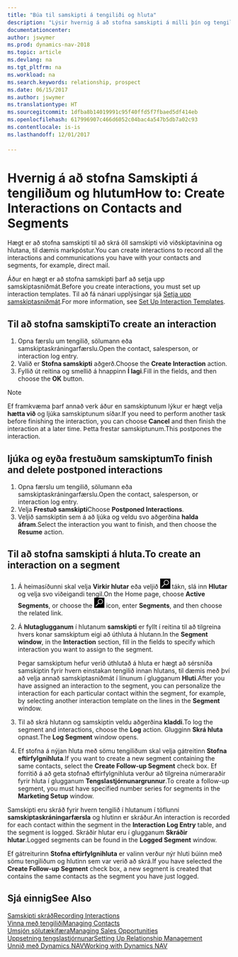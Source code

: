 ```yaml
---
title: "Búa til samskipti á tengiliði og hluta"
description: "Lýsir hvernig á að stofna samskipti á milli þín og tengiliða og hluta í Dynamics NAV, eins og til dæmis beint tölvupóstsamband."
documentationcenter: 
author: jswymer
ms.prod: dynamics-nav-2018
ms.topic: article
ms.devlang: na
ms.tgt_pltfrm: na
ms.workload: na
ms.search.keywords: relationship, prospect
ms.date: 06/15/2017
ms.author: jswymer
ms.translationtype: HT
ms.sourcegitcommit: 1dfba8b14019991c95f40ffd5f7fbaed5df414eb
ms.openlocfilehash: 617996907c466d6052c04bac4a547b5db7a02c93
ms.contentlocale: is-is
ms.lasthandoff: 12/01/2017

---
```

# <a name="how-to-create-interactions-on-contacts-and-segments"></a><span data-ttu-id="56665-103">Hvernig á að stofna Samskipti á tengiliðum og hlutum</span><span class="sxs-lookup"><span data-stu-id="56665-103">How to: Create Interactions on Contacts and Segments</span></span>
<span data-ttu-id="56665-104">Hægt er að stofna samskipti til að skrá öll samskipti við viðskiptavinina og hlutana, til dæmis markpóstur.</span><span class="sxs-lookup"><span data-stu-id="56665-104">You can create interactions to record all the interactions and communications you have with your contacts and segments, for example, direct mail.</span></span>

<span data-ttu-id="56665-105">Áður en hægt er að stofna samskipti þarf að setja upp samskiptasniðmát.</span><span class="sxs-lookup"><span data-stu-id="56665-105">Before you create interactions, you must set up interaction templates.</span></span> <span data-ttu-id="56665-106">Til að fá nánari upplýsingar sjá  [Setja upp samskiptasniðmát](marketing-interactions.md).</span><span class="sxs-lookup"><span data-stu-id="56665-106">For more information, see  [Set Up Interaction Templates](marketing-interactions.md).</span></span>

## <a name="to-create-an-interaction"></a><span data-ttu-id="56665-107">Til að stofna samskipti</span><span class="sxs-lookup"><span data-stu-id="56665-107">To create an interaction</span></span>
1. <span data-ttu-id="56665-108">Opna færslu um tengilið, sölumann eða samskiptaskráningarfærslu.</span><span class="sxs-lookup"><span data-stu-id="56665-108">Open the contact, salesperson, or interaction log entry.</span></span>
2. <span data-ttu-id="56665-109">Valið er **Stofna samskipti** aðgerð.</span><span class="sxs-lookup"><span data-stu-id="56665-109">Choose the **Create Interaction** action.</span></span>
3. <span data-ttu-id="56665-110">Fyllið út reitina og smellið á hnappinn **Í lagi**.</span><span class="sxs-lookup"><span data-stu-id="56665-110">Fill in the fields, and then choose the **OK** button.</span></span>

> [!NOTE]  
>   <span data-ttu-id="56665-111">Ef framkvæma þarf annað verk áður en samskiptunum lýkur er hægt velja **hætta við** og ljúka samskiptunum síðar.</span><span class="sxs-lookup"><span data-stu-id="56665-111">If you need to perform another task before finishing the interaction, you can choose **Cancel** and then finish the interaction at a later time.</span></span> <span data-ttu-id="56665-112">Þetta frestar samskiptunum.</span><span class="sxs-lookup"><span data-stu-id="56665-112">This postpones the interaction.</span></span>

## <a name="to-finish-and-delete-postponed-interactions"></a><span data-ttu-id="56665-113">ljúka og eyða frestuðum samskiptum</span><span class="sxs-lookup"><span data-stu-id="56665-113">To finish and delete postponed interactions</span></span>
1. <span data-ttu-id="56665-114">Opna færslu um tengilið, sölumann eða samskiptaskráningarfærslu.</span><span class="sxs-lookup"><span data-stu-id="56665-114">Open the contact, salesperson, or interaction log entry.</span></span>
2. <span data-ttu-id="56665-115">Velja **Frestuð samskipti**</span><span class="sxs-lookup"><span data-stu-id="56665-115">Choose **Postponed Interactions**.</span></span>
3. <span data-ttu-id="56665-116">Veljið samskiptin sem á að ljúka og veldu svo aðgerðina **halda áfram**.</span><span class="sxs-lookup"><span data-stu-id="56665-116">Select the interaction you want to finish, and then choose the **Resume** action.</span></span>

## <a name="to-create-an-interaction-on-a-segment"></a><span data-ttu-id="56665-117">Til að stofna samskipti á hluta.</span><span class="sxs-lookup"><span data-stu-id="56665-117">To create an interaction on a segment</span></span>
1. <span data-ttu-id="56665-118">Á heimasíðunni skal velja **Virkir hlutar** eða veljið ![Leit að síðu eða skýrslu](media/ui-search/search_small.png "Leit að síðu eða skýrslu táknið") tákn, slá inn **Hlutar** og velja svo viðeigandi tengil.</span><span class="sxs-lookup"><span data-stu-id="56665-118">On the Home page, choose **Active Segments**, or choose the ![Search for Page or Report](media/ui-search/search_small.png "Search for Page or Report icon") icon, enter **Segments**, and then choose the related link.</span></span>
2. <span data-ttu-id="56665-119">Á **hlutaglugganum** í hlutanum **samskipti** er fyllt í reitina til að tilgreina hvers konar samskiptum eigi að úthluta á hlutann.</span><span class="sxs-lookup"><span data-stu-id="56665-119">In the **Segment window**, in the **Interaction** section, fill in the fields to specify which interaction you want to assign to the segment.</span></span>

    <span data-ttu-id="56665-120">Þegar samskiptum hefur verið úthlutað á hluta er hægt að sérsníða samskiptin fyrir hvern einstakan tengilið innan hlutans, til dæmis með því að velja annað samskiptasniðmát í línunum í glugganum **Hluti**.</span><span class="sxs-lookup"><span data-stu-id="56665-120">After you have assigned an interaction to the segment, you can personalize the interaction for each particular contact within the segment, for example, by selecting another interaction template on the lines in the **Segment** window.</span></span>  
3. <span data-ttu-id="56665-121">Til að skrá hlutann og samskiptin veldu aðgerðina **kladdi**.</span><span class="sxs-lookup"><span data-stu-id="56665-121">To log the segment and interactions, choose the **Log** action.</span></span> <span data-ttu-id="56665-122">Glugginn **Skrá hluta** opnast.</span><span class="sxs-lookup"><span data-stu-id="56665-122">The **Log Segment** window opens.</span></span>
4. <span data-ttu-id="56665-123">Ef stofna á nýjan hluta með sömu tengiliðum skal velja gátreitinn **Stofna eftirfylgnihluta**.</span><span class="sxs-lookup"><span data-stu-id="56665-123">If you want to create a new segment containing the same contacts, select the **Create Follow-up Segment** check box.</span></span> <span data-ttu-id="56665-124">Ef forritið á að geta stofnað eftirfylgnihluta verður að tilgreina númeraraðir fyrir hluta í glugganum **Tengslastjórnunargrunnur**.</span><span class="sxs-lookup"><span data-stu-id="56665-124">To create a follow-up segment, you must have specified number series for segments in the **Marketing Setup** window.</span></span>

<span data-ttu-id="56665-125">Samskipti eru skráð fyrir hvern tengilið í hlutanum í töflunni **samskiptaskráningarfærsla** og hlutinn er skráður.</span><span class="sxs-lookup"><span data-stu-id="56665-125">An interaction is recorded for each contact within the segment in the **Interaction Log Entry** table, and the segment is logged.</span></span> <span data-ttu-id="56665-126">Skráðir hlutar eru í glugganum **Skráðir hlutar**.</span><span class="sxs-lookup"><span data-stu-id="56665-126">Logged segments can be found in the **Logged Segment** window.</span></span>

<span data-ttu-id="56665-127">Ef gátreiturinn **Stofna eftirfylgnihluta** er valinn verður nýr hluti búinn með sömu tengiliðum og hlutinn sem var verið að skrá.</span><span class="sxs-lookup"><span data-stu-id="56665-127">If you have selected the **Create Follow-up Segment** check box, a new segment is created that contains the same contacts as the segment you have just logged.</span></span>

## <a name="see-also"></a><span data-ttu-id="56665-128">Sjá einnig</span><span class="sxs-lookup"><span data-stu-id="56665-128">See Also</span></span>
[<span data-ttu-id="56665-129">Samskipti skráð</span><span class="sxs-lookup"><span data-stu-id="56665-129">Recording Interactions</span></span>](marketing-interactions.md)  
[<span data-ttu-id="56665-130">Vinna með tengiliði</span><span class="sxs-lookup"><span data-stu-id="56665-130">Managing Contacts</span></span>](marketing-contacts.md)  
[<span data-ttu-id="56665-131">Umsjón sölutækifæra</span><span class="sxs-lookup"><span data-stu-id="56665-131">Managing Sales Opportunities</span></span>](marketing-manage-sales-opportunities.md)  
[<span data-ttu-id="56665-132">Uppsetning tengslastjórnunar</span><span class="sxs-lookup"><span data-stu-id="56665-132">Setting Up Relationship Management</span></span>](marketing-setup-marketing.md)  
[<span data-ttu-id="56665-133">Unnið með Dynamics NAV</span><span class="sxs-lookup"><span data-stu-id="56665-133">Working with Dynamics NAV</span></span>](ui-work-product.md)

